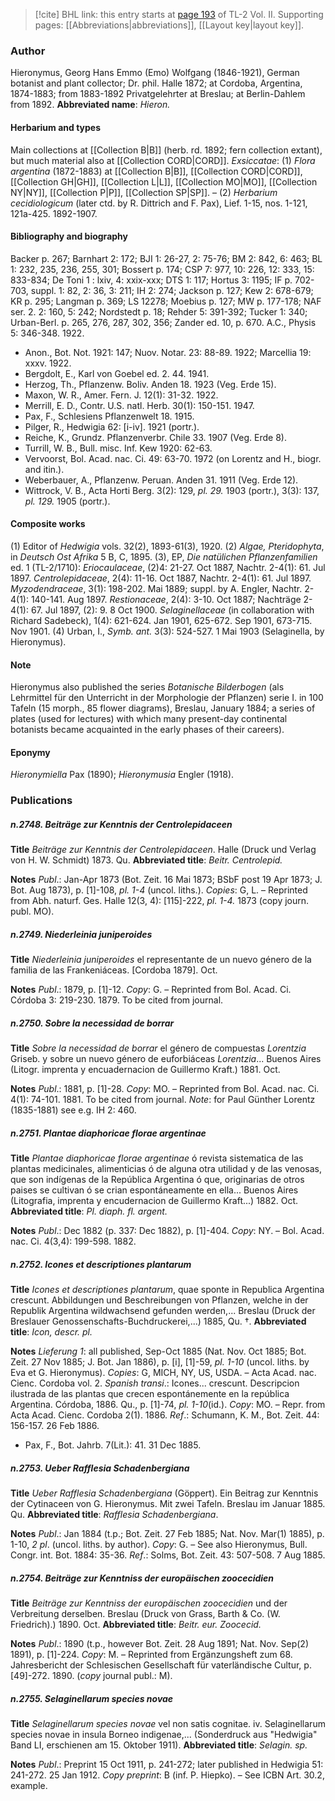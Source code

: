 > [!cite] BHL link: this entry starts at [page 193](https://www.biodiversitylibrary.org/page/33068435) of TL-2 Vol. II.
> Supporting pages: [[Abbreviations|abbreviations]], [[Layout key|layout key]].

### Author

Hieronymus, Georg Hans Emmo (Emo) Wolfgang (1846-1921), German botanist and plant collector; Dr. phil. Halle 1872; at Cordoba, Argentina, 1874-1883; from 1883-1892 Privatgelehrter at Breslau; at Berlin-Dahlem from 1892. 
**Abbreviated name**: *Hieron.*

#### Herbarium and types

Main collections at [[Collection B|B]] (herb. rd. 1892; fern collection extant), but much material also at [[Collection CORD|CORD]]. *Exsiccatae*: (1) *Flora argentina* (1872-1883) at [[Collection B|B]], [[Collection CORD|CORD]], [[Collection GH|GH]], [[Collection L|L]], [[Collection MO|MO]], [[Collection NY|NY]], [[Collection P|P]], [[Collection SP|SP]]. – (2) *Herbarium cecidiologicum* (later ctd. by R. Dittrich and F. Pax), Lief. 1-15, nos. 1-121, 121a-425. 1892-1907.

#### Bibliography and biography

Backer p. 267; Barnhart 2: 172; BJI 1: 26-27, 2: 75-76; BM 2: 842, 6: 463; BL 1: 232, 235, 236, 255, 301; Bossert p. 174; CSP 7: 977, 10: 226, 12: 333, 15: 833-834; De Toni 1 : lxiv, 4: xxix-xxx; DTS 1: 117; Hortus 3: 1195; IF p. 702-703, suppl. 1: 82, 2: 36, 3: 211; IH 2: 274; Jackson p. 127; Kew 2: 678-679; KR p. 295; Langman p. 369; LS 12278; Moebius p. 127; MW p. 177-178; NAF ser. 2. 2: 160, 5: 242; Nordstedt p. 18; Rehder 5: 391-392; Tucker 1: 340; Urban-Berl. p. 265, 276, 287, 302, 356; Zander ed. 10, p. 670. A.C., Physis 5: 346-348. 1922.
- Anon., Bot. Not. 1921: 147; Nuov. Notar. 23: 88-89. 1922; Marcellia 19: xxxv. 1922.
- Bergdolt, E., Karl von Goebel ed. 2. 44. 1941.
- Herzog, Th., Pflanzenw. Boliv. Anden 18. 1923 (Veg. Erde 15).
- Maxon, W. R., Amer. Fern. J. 12(1): 31-32. 1922.
- Merrill, E. D., Contr. U.S. natl. Herb. 30(1): 150-151. 1947.
- Pax, F., Schlesiens Pflanzenwelt 18. 1915.
- Pilger, R., Hedwigia 62: \[i-iv\]. 1921 (portr.).
- Reiche, K., Grundz. Pflanzenverbr. Chile 33. 1907 (Veg. Erde 8).
- Turrill, W. B., Bull. misc. Inf. Kew 1920: 62-63.
- Vervoorst, Bol. Acad. nac. Ci. 49: 63-70. 1972 (on Lorentz and H., biogr. and itin.).
- Weberbauer, A., Pflanzenw. Peruan. Anden 31. 1911 (Veg. Erde 12).
- Wittrock, V. B., Acta Horti Berg. 3(2): 129, *pl. 29.* 1903 (portr.), 3(3): 137, *pl. 129.* 1905 (portr.).

#### Composite works

(1) Editor of *Hedwigia* vols. 32(2), 1893-61(3), 1920.
(2) *Algae, Pteridophyta*, in *Deutsch Ost Afrika* 5 B, C, 1895.
(3), EP, *Die natülichen Pflanzenfamilien* ed. 1 (TL-2/1710):
*Eriocaulaceae*, (2)4: 21-27. Oct 1887, Nachtr. 2-4(1): 61. Jul 1897. *Centrolepidaceae*, 2(4): 11-16. Oct 1887, Nachtr. 2-4(1): 61. Jul 1897. *Myzodendraceae*, 3(1): 198-202. Mai 1889; suppl. by A. Engler, Nachtr. 2-4(1): 140-141. Aug 1897.
*Restionaceae*, 2(4): 3-10. Oct 1887; Nachträge 2-4(1): 67. Jul 1897, (2): 9. 8 Oct 1900. *Selaginellaceae* (in collaboration with Richard Sadebeck), 1(4): 621-624. Jan 1901, 625-672. Sep 1901, 673-715. Nov 1901.
(4) Urban, I., *Symb. ant.* 3(3): 524-527. 1 Mai 1903 (Selaginella, by Hieronymus).

#### Note

Hieronymus also published the series *Botanische Bilderbogen* (als Lehrmittel für den Unterricht in der Morphologie der Pflanzen) serie I. in 100 Tafeln (15 morph., 85 flower diagrams), Breslau, January 1884; a series of plates (used for lectures) with which many present-day continental botanists became acquainted in the early phases of their careers).

#### Eponymy

*Hieronymiella* Pax (1890); *Hieronymusia* Engler (1918).

### Publications

##### n.2748. Beiträge zur Kenntnis der Centrolepidaceen

**Title**
*Beiträge zur Kenntnis der Centrolepidaceen*. Halle (Druck und Verlag von H. W. Schmidt) 1873. Qu.
**Abbreviated title**: *Beitr. Centrolepid.*

**Notes**
*Publ*.: Jan-Apr 1873 (Bot. Zeit. 16 Mai 1873; BSbF post 19 Apr 1873; J. Bot. Aug 1873), p. \[1\]-108, *pl. 1-4* (uncol. liths.). *Copies*: G, L. – Reprinted from Abh. naturf. Ges. Halle 12(3, 4): \[115\]-222, *pl. 1-4.* 1873 (copy journ. publ. MO).

##### n.2749. Niederleinia juniperoides

**Title**
*Niederleinia juniperoides* el representante de un nuevo género de la familia de las Frankeniáceas. \[Cordoba 1879\]. Oct.

**Notes**
*Publ*.: 1879, p. \[1\]-12. *Copy*: G. – Reprinted from Bol. Acad. Ci. Córdoba 3: 219-230. 1879. To be cited from journal.

##### n.2750. Sobre la necessidad de borrar

**Title**
*Sobre la necessidad de borrar* el género de compuestas *Lorentzia* Griseb. y sobre un nuevo género de euforbiáceas *Lorentzia*... Buenos Aires (Litogr. imprenta y encuadernacion de Guillermo Kraft.) 1881. Oct.

**Notes**
*Publ*.: 1881, p. \[1\]-28. *Copy*: MO. – Reprinted from Bol. Acad. nac. Ci. 4(1): 74-101. 1881. To be cited from journal.
*Note*: for Paul Günther Lorentz (1835-1881) see e.g. IH 2: 460.

##### n.2751. Plantae diaphoricae florae argentinae

**Title**
*Plantae diaphoricae florae argentinae* ó revista sistematica de las plantas medicinales, alimenticias ó de alguna otra utilidad y de las venosas, que son indígenas de la República Argentina ó que, originarias de otros paises se cultivan ó se crian espontáneamente en ella... Buenos Aires (Litografia, imprenta y encudernacion de Guillermo Kraft...) 1882. Oct.
**Abbreviated title**: *Pl. diaph. fl. argent.*

**Notes**
*Publ*.: Dec 1882 (p. 337: Dec 1882), p. \[1\]-404. *Copy*: NY. – Bol. Acad. nac. Ci. 4(3,4): 199-598. 1882.

##### n.2752. Icones et descriptiones plantarum

**Title**
*Icones et descriptiones plantarum*, quae sponte in Republica Argentina crescunt. Abbildungen und Beschreibungen von Pflanzen, welche in der Republik Argentina wildwachsend gefunden werden,... Breslau (Druck der Breslauer Genossenschafts-Buchdruckerei,...) 1885, Qu. †.
**Abbreviated title**: *Icon, descr. pl.*

**Notes**
*Lieferung 1*: all published, Sep-Oct 1885 (Nat. Nov. Oct 1885; Bot. Zeit. 27 Nov 1885; J. Bot. Jan 1886), p. \[i\], \[1\]-59, *pl. 1-10* (uncol. liths. by Eva et G. Hieronymus). *Copies*: G, MICH, NY, US, USDA. – Acta Acad. nac. Cienc. Cordoba vol. 2.
*Spanish transi*.: Icones... crescunt. Descripcion ilustrada de las plantas que crecen espontánemente en la república Argentina. Córdoba, 1886. Qu., p. \[1\]-74, *pl. 1-10*(id.). *Copy*: MO. – Repr. from Acta Acad. Cienc. Cordoba 2(1). 1886.
*Ref*.: Schumann, K. M., Bot. Zeit. 44: 156-157. 26 Feb 1886.
- Pax, F., Bot. Jahrb. 7(Lit.): 41. 31 Dec 1885.

##### n.2753. Ueber Rafflesia Schadenbergiana

**Title**
*Ueber Rafflesia Schadenbergiana* (Göppert). Ein Beitrag zur Kenntnis der Cytinaceen von G. Hieronymus. Mit zwei Tafeln. Breslau im Januar 1885. Qu.
**Abbreviated title**: *Rafflesia Schadenbergiana*.

**Notes**
*Publ*.: Jan 1884 (t.p.; Bot. Zeit. 27 Feb 1885; Nat. Nov. Mar(1) 1885), p. 1-10, *2 pl*. (uncol. liths. by author). *Copy*: G. – See also Hieronymus, Bull. Congr. int. Bot. 1884: 35-36.
*Ref*.: Solms, Bot. Zeit. 43: 507-508. 7 Aug 1885.

##### n.2754. Beiträge zur Kenntniss der europäischen zoocecidien

**Title**
*Beiträge zur Kenntniss der europäischen zoocecidien* und der Verbreitung derselben. Breslau (Druck von Grass, Barth & Co. (W. Friedrich).) 1890. Oct.
**Abbreviated title**: *Beitr. eur. Zoocecid.*

**Notes**
*Publ*.: 1890 (t.p., however Bot. Zeit. 28 Aug 1891; Nat. Nov. Sep(2) 1891), p. \[1\]-224. *Copy*: M. – Reprinted from Ergänzungsheft zum 68. Jahresbericht der Schlesischen Gesellschaft für vaterländische Cultur, p. \[49\]-272. 1890. (*copy* journal publ.: M).

##### n.2755. Selaginellarum species novae

**Title**
*Selaginellarum species novae* vel non satis cognitae. iv. Selaginellarum species novae in insula Borneo indigenae,... (Sonderdruck aus "Hedwigia" Band LI, erschienen am 15. Oktober 1911).
**Abbreviated title**: *Selagin. sp.*

**Notes**
*Publ*.: Preprint 15 Oct 1911, p. 241-272; later published in Hedwigia 51: 241-272. 25 Jan 1912. *Copy preprint*: B (inf. P. Hiepko). – See ICBN Art. 30.2, example.

